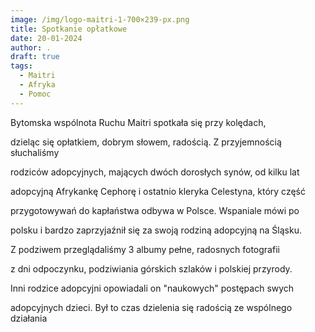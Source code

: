 ```yaml
---
image: /img/logo-maitri-1-700×239-px.png
title: Spotkanie opłatkowe
date: 20-01-2024
author: .
draft: true
tags:
  - Maitri
  - Afryka
  - Pomoc
---
```

Bytomska wspólnota Ruchu Maitri spotkała się przy kolędach,

dzieląc się opłatkiem, dobrym słowem, radością. Z przyjemnością słuchaliśmy

rodziców adopcyjnych, mających dwóch dorosłych synów, od kilku lat 

adopcyjną Afrykankę Cephorę i ostatnio kleryka Celestyna, który część

przygotowywań do kapłaństwa odbywa w Polsce. Wspaniale mówi po

polsku i bardzo zaprzyjaźnił się za swoją rodziną adopcyjną na Śląsku.

Z podziwem przeglądaliśmy 3 albumy pełne, radosnych fotografii

z dni odpoczynku, podziwiania górskich szlaków i polskiej przyrody.

Inni rodzice adopcyjni opowiadali on "naukowych" postępach swych

adopcyjnych dzieci. Był to czas dzielenia się radością ze wspólnego działania[](http://maitri.pl/)

<!--EndFragment-->
